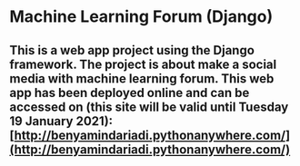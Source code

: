 # Machine Learning Forum (Django)

## This is a web app project using the Django framework. The project is about make a social media with machine learning forum. This web app has been deployed online and can be accessed on (this site will be valid until Tuesday 19 January 2021): [http://benyamindariadi.pythonanywhere.com/](http://benyamindariadi.pythonanywhere.com/)
